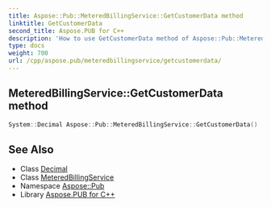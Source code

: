 ```yaml
---
title: Aspose::Pub::MeteredBillingService::GetCustomerData method
linktitle: GetCustomerData
second_title: Aspose.PUB for C++
description: 'How to use GetCustomerData method of Aspose::Pub::MeteredBillingService class in C++.'
type: docs
weight: 700
url: /cpp/aspose.pub/meteredbillingservice/getcustomerdata/
---
```

## MeteredBillingService::GetCustomerData method




```cpp
System::Decimal Aspose::Pub::MeteredBillingService::GetCustomerData()
```

## See Also

* Class [Decimal](../../../system/decimal/)
* Class [MeteredBillingService](../)
* Namespace [Aspose::Pub](../../)
* Library [Aspose.PUB for C++](../../../)
